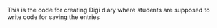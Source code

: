  This is the code for creating Digi diary where students are supposed to write code for saving the entries
